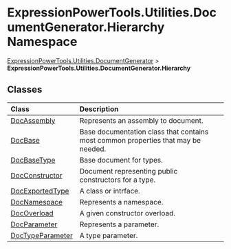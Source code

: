 ﻿# ExpressionPowerTools.Utilities.DocumentGenerator.Hierarchy Namespace

[ExpressionPowerTools.Utilities.DocumentGenerator](ExpressionPowerTools.Utilities.DocumentGenerator.a.md) > **ExpressionPowerTools.Utilities.DocumentGenerator.Hierarchy**

## Classes

| Class | Description |
| :-- | :-- |
| [DocAssembly](ExpressionPowerTools.Utilities.DocumentGenerator.Hierarchy.DocAssembly.cs.md) | Represents an assembly to document. |
| [DocBase](ExpressionPowerTools.Utilities.DocumentGenerator.Hierarchy.DocBase.cs.md) | Base documentation class that contains most common properties that may be needed. |
| [DocBaseType](ExpressionPowerTools.Utilities.DocumentGenerator.Hierarchy.DocBaseType.cs.md) | Base document for types. |
| [DocConstructor](ExpressionPowerTools.Utilities.DocumentGenerator.Hierarchy.DocConstructor.cs.md) | Document representing public constructors for a type. |
| [DocExportedType](ExpressionPowerTools.Utilities.DocumentGenerator.Hierarchy.DocExportedType.cs.md) | A class or intrface. |
| [DocNamespace](ExpressionPowerTools.Utilities.DocumentGenerator.Hierarchy.DocNamespace.cs.md) | Represents a namespace. |
| [DocOverload](ExpressionPowerTools.Utilities.DocumentGenerator.Hierarchy.DocOverload.cs.md) | A given constructor overload. |
| [DocParameter](ExpressionPowerTools.Utilities.DocumentGenerator.Hierarchy.DocParameter.cs.md) | Represents a parameter. |
| [DocTypeParameter](ExpressionPowerTools.Utilities.DocumentGenerator.Hierarchy.DocTypeParameter.cs.md) | A type parameter. |

